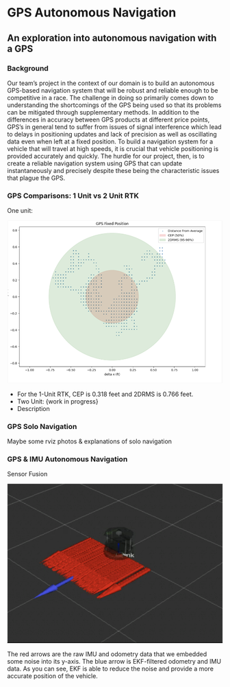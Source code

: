 # GPS Autonomous Navigation

## An exploration into autonomous navigation with a GPS

### Background 

Our team’s project in the context of our domain is to build an autonomous GPS-based navigation system that will be robust and reliable enough to be competitive in a race. The challenge in doing so primarily comes down to understanding the shortcomings of the GPS being used so that its problems can be mitigated through supplementary methods. In addition to the differences in accuracy between GPS products at different price points, GPS’s in general tend to suffer from issues of signal interference which lead to delays in positioning updates and lack of precision as well as oscillating data even when left at a fixed position. To build a navigation system for a vehicle that will travel at high speeds, it is crucial that vehicle positioning is provided accurately and quickly. The hurdle for our project, then, is to create a reliable navigation system using GPS that can update instantaneously and precisely despite these being the characteristic issues that plague the GPS.

### GPS Comparisons: 1 Unit vs 2 Unit RTK 

One unit: 

![Sensor Fusion](Images/1_Unit_RTK_CEP.png)

-  For the 1-Unit RTK, CEP is 0.318 feet and 2DRMS is 0.766 feet.
- Two Unit: {work in progress}
- Description

### GPS Solo Navigation

Maybe some rviz photos & explanations of solo navigation

### GPS & IMU Autonomous Navigation 
 
Sensor Fusion

![Sensor Fusion](Images/Sensor_Fusion.png)

The red arrows are the raw IMU and odometry data that we embedded
some noise into its y-axis. The blue arrow is EKF-filtered odometry 
and IMU data. As you can see, EKF is able to reduce the noise and 
provide a more accurate position of the vehicle.
